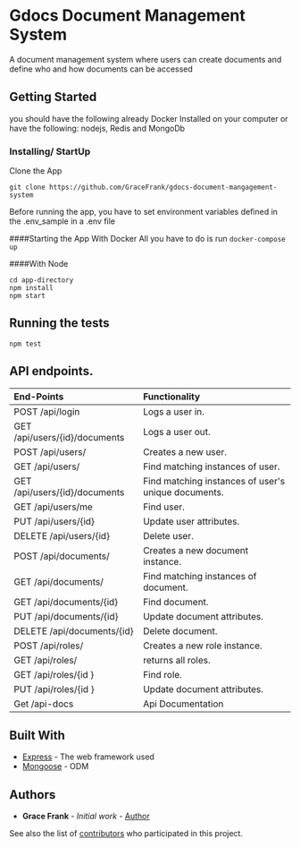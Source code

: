 # Gdocs Document Management System

A document management system where users can create documents and define who and how documents can be accessed

## Getting Started

you should have the following already
Docker Installed on your computer or have the following:
nodejs, Redis and MongoDb

### Installing/ StartUp

Clone the App

```
git clone https://github.com/GraceFrank/gdocs-document-mangagement-system
```

Before running the app, you have to set environment variables defined in the .env_sample in a .env file

####Starting the App With Docker
All you have to do is run `docker-compose up`

####With Node

```
cd app-directory
npm install
npm start
```

## Running the tests

```
npm test
```

## API endpoints.

| End-Points                    | Functionality                                       |
| :---------------------------- | :-------------------------------------------------- |
| POST /api/login               | Logs a user in.                                     |
| GET /api/users/{id}/documents | Logs a user out.                                    |
| POST /api/users/              | Creates a new user.                                 |
| GET /api/users/               | Find matching instances of user.                    |
| GET /api/users/{id}/documents | Find matching instances of user's unique documents. |
| GET /api/users/me             | Find user.                                          |
| PUT /api/users/{id}           | Update user attributes.                             |
| DELETE /api/users/{id}        | Delete user.                                        |
| POST /api/documents/          | Creates a new document instance.                    |
| GET /api/documents/           | Find matching instances of document.                |
| GET /api/documents/{id}       | Find document.                                      |
| PUT /api/documents/{id}       | Update document attributes.                         |
| DELETE /api/documents/{id}    | Delete document.                                    |
| POST /api/roles/              | Creates a new role instance.                        |
| GET /api/roles/               | returns all roles.                                  |
| GET /api/roles/{id }          | Find role.                                          |
| PUT /api/roles/{id }          | Update document attributes.                         |
| Get /api-docs                 | Api Documentation                                   |

## Built With

- [Express](http://www.dropwizard.io/1.0.2/docs/) - The web framework used
- [Mongoose](https://maven.apache.org/) - ODM

## Authors

- **Grace Frank** - _Initial work_ - [Author](https://github.com/GraceFrank/gdocs-document-mangagement-system)

See also the list of [contributors](https://github.com/your/project/contributors) who participated in this project.
